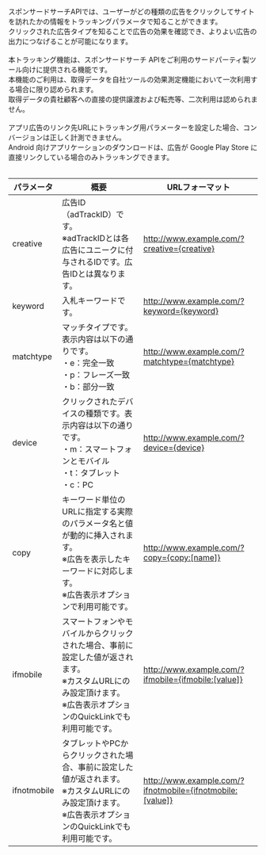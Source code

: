 スポンサードサーチAPIでは、ユーザーがどの種類の広告をクリックしてサイトを訪れたかの情報をトラッキングパラメータで知ることができます。<br>
クリックされた広告タイプを知ることで広告の効果を確認でき、よりよい広告の出力につなげることが可能になります。<br>
<br>
本トラッキング機能は、スポンサードサーチ APIをご利用のサードパーティ製ツール向けに提供される機能です。<br>
本機能のご利用は、取得データを自社ツールの効果測定機能において一次利用する場合に限り認められます。<br>
取得データの貴社顧客への直接の提供譲渡および転売等、二次利用は認められません。<br>
<br>
アプリ広告のリンク先URLにトラッキング用パラメーターを設定した場合、コンバージョンは正しく計測できません。<br>
Android 向けアプリケーションのダウンロードは、広告が Google Play Store に直接リンクしている場合のみトラッキングできます。<br>
<br>

パラメータ | 概要 | URLフォーマット   
----------- | ----------------- | ---------------- 
creative | 広告ID（adTrackID）です。<br>※adTrackIDとは各広告にユニークに付与されるIDです。広告IDとは異なります。 | http://www.example.com/?creative={creative} 
keyword | 入札キーワードです。| http://www.example.com/?keyword={keyword} 
matchtype | マッチタイプです。表示内容は以下の通りです。<br>・e：完全一致<br>・p：フレーズ一致<br>・b：部分一致<br>|http://www.example.com/?matchtype={matchtype} 
device | クリックされたデバイスの種類です。表示内容は以下の通りです。<br>・m：スマートフォンとモバイル<br>・t：タブレット<br>・c：PC | http://www.example.com/?device={device}
copy | キーワード単位のURLに指定する実際のパラメータ名と値が動的に挿入されます。<br>※広告を表示したキーワードに対応します。<br>※広告表示オプションで利用可能です。 | http://www.example.com/?copy={copy:[name]}
ifmobile | スマートフォンやモバイルからクリックされた場合、事前に設定した値が返されます。<br>※カスタムURLにのみ設定頂けます。<br>※広告表示オプションのQuickLinkでも利用可能です。 | http://www.example.com/?ifmobile={ifmobile:[value]}
ifnotmobile|タブレットやPCからクリックされた場合、事前に設定した値が返されます。<br>※カスタムURLにのみ設定頂けます。<br>※広告表示オプションのQuickLinkでも利用可能です。|http://www.example.com/?ifnotmobile={ifnotmobile:[value]}

